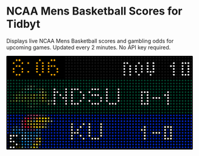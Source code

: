 # NCAA Mens Basketball Scores for Tidbyt

Displays live NCAA Mens Basketball scores and gambling odds for upcoming games. Updated every 2 minutes. No API key required.

![NCAA Mens Basketball Scores for Tidbyt](screenshot.png)

